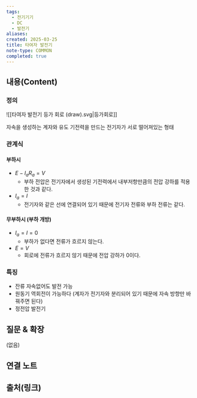 ```yaml
---
tags:
  - 전기기기
  - DC
  - 발전기
aliases: 
created: 2025-03-25
title: 타여자 발전기
note-type: COMMON
completed: true
---
```


## 내용(Content)

### 정의

![[타여자 발전기 등가 회로 (draw).svg|등가회로]]

자속을 생성하는 계자와 유도 기전력을 만드는 전기자가 서로 떨어져있는 형태


### 관계식

#### 부하시
- $E - I_{a}R_{a} = V$
	- 부하 전압은 전기자에서 생성된 기전력에서 내부저항만큼의 전압 강하를 적용한 것과 같다.
- $I_{a} = I$
	- 전기자와 같은 선에 연결되어 있기 때문에 전기자 전류와 부하 전류는 같다.

#### 무부하시 (부하 개방)

- $I_{a} = I = 0$
	- 부하가 없다면 전류가 흐르지 않는다.
- $E = V$
	- 회로에 전류가 흐르지 않기 때문에 전압 강하가 0이다.

### 특징

- 잔류 자속없어도 발전 가능
- 원동기 역회전이 가능하다 (계자가 전기자와 분리되어 있기 때문에 자속 방향만 바꿔주면 된다)
- 정전압 발전기


## 질문 & 확장

(없음)

## 연결 노트

## 출처(링크)

